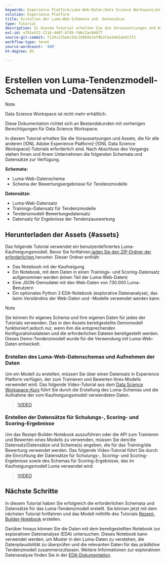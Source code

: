 ```yaml
---
keywords: Experience Platform;Luma-Web-Daten;Data Science Workspace;beliebte Themen;Rezepte;Demodaten;Demo-Web-Daten;Luma-Daten
solution: Experience Platform
title: Erstellen der Luma-Web-Schemata und -Datensätze
type: Tutorial
description: In diesem Tutorial erhalten Sie die Voraussetzungen und Assets, die für das Demo-Tendenzmodell von Luma erforderlich sind.
exl-id: a791e532-1116-4407-b745-fd6c2ac0d8f7
source-git-commit: f129c215ebc5dc169b9a7ef9b3faa3463ab413f3
workflow-type: tm+mt
source-wordcount: '480'
ht-degree: 0%

---
```


# Erstellen von Luma-Tendenzmodell-Schemata und -Datensätzen

>[!NOTE]
>
>Data Science Workspace ist nicht mehr erhältlich.
>
>Diese Dokumentation richtet sich an Bestandskunden mit vorherigen Berechtigungen für Data Science Workspace.

In diesem Tutorial erhalten Sie die Voraussetzungen und Assets, die für alle anderen [!DNL Adobe Experience Platform]-[!DNL Data Science Workspace]-Tutorials erforderlich sind. Nach Abschluss des Vorgangs stehen Ihnen und Ihrem Unternehmen die folgenden Schemata und Datensätze zur Verfügung.

**Schemata:**

- Luma-Web-Datenschema
- Schema der Bewertungsergebnisse für Tendenzmodelle

**Datensätze:**

- Luma-Web-Datensatz
- Trainings-Datensatz für Tendenzmodelle
- Tendenzmodell-Bewertungsdatensatz
- Datensatz für Ergebnisse der Tendenzauswertung

## Herunterladen der Assets {#assets}

Das folgende Tutorial verwendet ein benutzerdefiniertes Luma-Kaufneigungsmodell. Bevor Sie fortfahren[ laden Sie den ZIP-Ordner der erforderlichen ](https://experienceleague.adobe.com/docs/platform-learn/assets/DSW-course-sample-assets.zip) herunter. Dieser Ordner enthält:

- Das Notebook mit der Kaufneigung
- Ein Notebook, mit dem Daten in einen Trainings- und Scoring-Datensatz aufgenommen werden (einen Teil der Luma-Web-Daten)
- Eine JSON-Demodatei mit den Web-Daten von 730.000 Luma-Benutzern
- Ein optionales Python 3 EDA-Notebook (explorative Datenanalyse), das beim Verständnis der Web-Daten und -Modelle verwendet werden kann.

>[!NOTE]
>
> Sie können Ihr eigenes Schema und Ihre eigenen Daten für jedes der Tutorials verwenden. Das in den Assets bereitgestellte Demomodell funktioniert jedoch nur, wenn ihm die entsprechenden Konfigurationsdateien und die erforderlichen Dateien bereitgestellt werden. Dieses Demo-Tendenzmodell wurde für die Verwendung mit Luma-Web-Daten entwickelt.

### Erstellen des Luma-Web-Datenschemas und Aufnehmen der Daten

Um ein Modell zu erstellen, müssen Sie über einen Datensatz in Experience Platform verfügen, der zum Trainieren und Bewerten Ihres Modells verwendet wird. Das folgende Video-Tutorial aus dem [Data Science Workspace-Kurs](https://experienceleague.adobe.com/?recommended=ExperiencePlatform-U-1-2021.1.dsw&amp;lang=de) führt Sie durch die Erstellung des Luma-Schemas und die Aufnahme der vom Kaufneigungsmodell verwendeten Daten.

>[!VIDEO](https://video.tv.adobe.com/v/333312)

### Erstellen der Datensätze für Schulungs-, Scoring- und Scoring-Ergebnisse

Um das Rezept-Builder-Notebook auszuführen oder die API zum Trainieren und Bewerten eines Modells zu verwenden, müssen Sie den/die Datensatz/Datensätze und Schema(s) angeben, die für das Training/die Bewertung verwendet werden. Das folgende Video-Tutorial führt Sie durch die Einrichtung der Datensätze für Schulungs-, Scoring- und Scoring-Ergebnisse sowie des Schemas für Scoring-Ergebnisse, das im Kaufneigungsmodell Luma verwendet wird.

>[!VIDEO](https://video.tv.adobe.com/v/333426)

## Nächste Schritte

In diesem Tutorial haben Sie erfolgreich die erforderlichen Schemata und Datensätze für das Luma-Tendenzmodell erstellt. Sie können jetzt mit dem nächsten Tutorial fortfahren und das Modell mithilfe des Tutorials [Rezept-Builder-Notebook](../jupyterlab/create-a-model.md) erstellen.

Darüber hinaus können Sie die Daten mit dem bereitgestellten Notebook zur explorativen Datenanalyse (EDA) untersuchen. Dieses Notebook kann verwendet werden, um Muster in den Luma-Daten zu verstehen, die Datenplausibilität zu überprüfen und die relevanten Daten für das prädiktive Tendenzmodell zusammenzufassen. Weitere Informationen zur explorativen Datenanalyse finden Sie in der [EDA-Dokumentation](../jupyterlab/eda-notebook.md).
